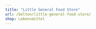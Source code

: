 ```yaml
---
title: "Little General Food Store"
url: /belton/little-general-food-store/
shop: Lebensmittel
---
```

